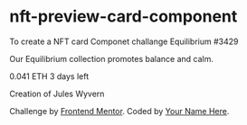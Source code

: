 # nft-preview-card-component
 To create a NFT card Componet challange
  Equilibrium #3429

  Our Equilibrium collection promotes balance and calm.

  0.041 ETH
  3 days left
  
  Creation of Jules Wyvern

  <div class="attribution">
    Challenge by <a href="https://www.frontendmentor.io?ref=challenge" target="_blank">Frontend Mentor</a>. 
    Coded by <a href="#">Your Name Here</a>.
  </div>